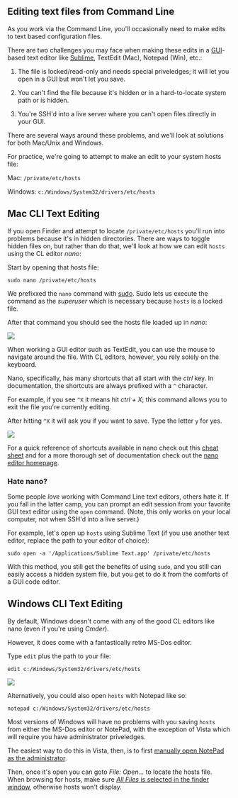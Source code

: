 ## Editing text files from Command Line

As you work via the Command Line, you'll occasionally need to make edits to text based configuration files.

There are two challenges you may face when making these edits in a [GUI](http://en.wikipedia.org/wiki/Graphical_user_interface)-based text editor like [Sublime](http://www.sublimetext.com/), TextEdit (Mac), Notepad (Win), etc.:

1. The file is locked/read-only and needs special priveledges; it will let you open in a GUI but won't let you save.

2. You can't find the file because it's hidden or in a hard-to-locate system path or is hidden.

3. You're SSH'd into a live server where you can't open files directly in your GUI.


There are several ways around these problems, and we'll look at solutions for both Mac/Unix and Windows.

For practice, we're going to attempt to make an edit to your system hosts file:

Mac: `/private/etc/hosts`

Windows: `c:/Windows/System32/drivers/etc/hosts`




## Mac CLI Text Editing

If you open Finder and attempt to locate `/private/etc/hosts` you'll run into problems because it's in hidden directories. There are ways to toggle hidden files on, but rather than do that, we'll look at how we can edit `hosts` using the CL editor *nano*:

Start by opening that hosts file:

	sudo nano /private/etc/hosts

We prefixxed the `nano` command with [sudo](http://ss64.com/osx/sudo.html). Sudo lets us execute the command as the *superuser* which is necessary because `hosts` is a locked file.

After that command you should see the hosts file loaded up in *nano*:

<img src='http://making-the-internet.s3.amazonaws.com/vc-nano.png'>

When working a GUI editor such as TextEdit, you can use the mouse to navigate around the file. With CL editors, however, you rely solely on the keyboard.

Nano, specifically, has many shortcuts that all start with the *ctrl* key. In documentation, the shortcuts are always prefixed with a `^` character.

For example, if you see `^X` it means hit *ctrl + X*; this command allows you to exit the file you're currently editing.

After hitting `^X` it will ask you if you want to save. Type the letter `y` for yes.

<img src='http://making-the-internet.s3.amazonaws.com/vc-nano-edit.png'>

For a quick reference of shortcuts available in nano check out this [cheat sheet](http://mintaka.sdsu.edu/reu/nano.html) and for a more thorough set of documentation check out the [nano editor homepage](http://www.nano-editor.org/).

### Hate nano?
Some people *love* working with Command Line text editors, others hate it. If you fall in the latter camp, you can prompt an edit session from your favorite GUI text editor using the `open` command. (Note, this only works on your local computer, not when SSH'd into a live server.)

For example, let's open up `hosts` using Sublime Text (if you use another text editor, replace the path to your editor of choice): 

	sudo open -a '/Applications/Sublime Text.app' /private/etc/hosts
	
With this method, you still get the benefits of using `sudo`, and you still can easily access a hidden system file, but you get to do it from the comforts of a GUI code editor. 




## Windows CLI Text Editing

By default, Windows doesn't come with any of the good CL editors like nano (even if you're using *Cmder*).

However, it does come with a fantastically retro MS-Dos editor.

Type `edit` plus the path to your file:

	edit c:/Windows/System32/drivers/etc/hosts
	
<img src='http://making-the-internet.s3.amazonaws.com/vc-windows-command-line-editor.png'>

Alternatively, you could also open `hosts` with Notepad like so:

	notepad c:/Windows/System32/drivers/etc/hosts
	
Most versions of Windows will have no problems with you saving `hosts` from either the MS-Dos editor or NotePad, with the exception of Vista which will require you have administrator priveledges.

The easiest way to do this in Vista, then, is to first [manually open NotePad as the administrator](http://making-the-internet.s3.amazonaws.com/vc-open-as-admin-notepad.png).

Then, once it's open you can goto *File: Open…* to locate the hosts file. When browsing for hosts, make sure [*All Files* is selected in the finder window](http://making-the-internet.s3.amazonaws.com/vc-notepad-all-files-hosts.png), otherwise hosts won't display.